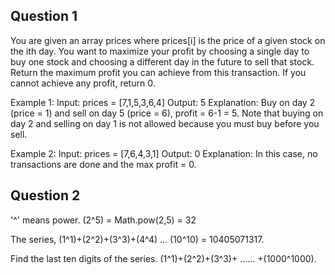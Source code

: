 Question 1
---------------
You are given an array prices where prices[i] is the price of a given stock on the ith day.
You want to maximize your profit by choosing a single day to buy one stock and choosing a different day in the future to sell that stock.
Return the maximum profit you can achieve from this transaction. If you cannot achieve any profit, return 0.

Example 1:
Input: prices = [7,1,5,3,6,4]
Output: 5
Explanation: Buy on day 2 (price = 1) and sell on day 5 (price = 6), profit = 6-1 = 5.
Note that buying on day 2 and selling on day 1 is not allowed because you must buy before you sell.

Example 2:
Input: prices = [7,6,4,3,1]
Output: 0
Explanation: In this case, no transactions are done and the max profit = 0.

Question 2
---------------
'^' means power. (2^5) = Math.pow(2,5) = 32

The series,
(1^1)+(2^2)+(3^3)+(4^4) ... (10^10) = 10405071317.

Find the last ten digits of the series.
(1^1)+(2^2)+(3^3)+ ...... +(1000^1000).
